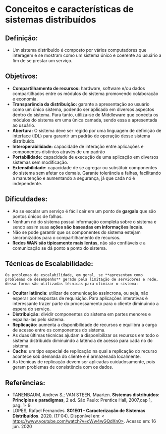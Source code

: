 # Conceitos e características de sistemas distribuídos

## Definição:
-	Um sistema distribuído é composto por vários computadores que interagem e se mostram como um sistema único e coerente ao usuário a fim de se prestar um serviço.

## Objetivos:
-	**Compartilhamento de recursos:** hardware, software e/ou dados compartilhados entre os módulos do sistema promovendo colaboração e economia.
-	**Transparência da distribuição:** garante a apresentação ao usuário como um único sistema, podendo ser aplicado em diversos aspectos dentro do sistema.
Para tanto, utiliza-se de Middleware que conecta os módulos do sistema em uma única camada, sendo essa a apresentada ao usuário.
-	 **Abertura:** O sistema deve ser regido por uma linguagem de definição de interface (IDL) para garantir um padrão de operação desse sistema distribuído.
-	**Interoperabilidade:** capacidade de interação entre aplicações e componentes distintos através de um padrão 
-	**Portabilidade:** capacidade de execução de uma aplicação em diversos sistemas sem modificação.
-	**Extensibilidade:** capacidade de se agregar ou substituir componentes do sistema sem afetar os demais.
Garante tolerância a falhas, facilitando a manutenção e aumentando a segurança, já que cada nó é independente.

## Dificuldades:
-	Ao se escalar um serviço é fácil cair em um ponto de **gargalo** que são pontos únicos de falhas.
-	Nenhum nó do sistema possui informação completa sobre o sistema e sendo assim suas **ações são baseadas em informações locais**.
-	Não se pode garantir que os componentes do sistema estejam sincronizados para o compartilhamento de recursos.
-	**Redes WAN são tipicamente mais lentas**, não são confiáveis e a comunicação se dá ponto a ponto do sistema.

## Técnicas de Escalabilidade:
    Os problemas de escalabilidade, em geral, se **apresentam como problemas de desempenho** gerado pela limitação de servidores e rede, dessa forma são utilizadas técnicas para otimizar o sistema:
-	**Ocultar latência:** utilizar de comunicação assíncrona, ou seja, não esperar por respostas de requisição.
Para aplicações interativas é interessante trazer parte do processamento para o cliente diminuindo a espera do serviço.
-	**Distribuição:** dividir componentes do sistema em partes menores e espalha-las pelo sistema.
-	**Replicação:** aumenta a disponibilidade de recursos e equilibra a carga de acesso entre os componentes do sistema.
-	As duas últimas técnicas ajudam a disponibilizar os recursos em todo o sistema distribuído diminuindo a latência de acesso para cada nó do sistema.
-	**Cache:** um tipo especial de replicação na qual a replicação do recurso acontece sob demanda do cliente e é armazenada localmente.
-	As técnicas de replicação devem ser aplicadas cuidadosamente, pois geram problemas de consistência com os dados.

## Referências:
-	TANENBAUM, Andrew S.; VAN STEEN, Maarten. **Sistemas distribuídos: Princípios e paradigmas**, 2 ed. São Paulo: Prentice Hall, 2007,cap 1, pag. 1- 9.
-	LOPES, Rafael Fernandes. **S01E01 - Caracterização de Sistemas Distribuídos**. 2020. (17:04). Disponível em: < https://www.youtube.com/watch?v=cWw4wGQdXn0>. Acesso em: 16 jun. 2020
